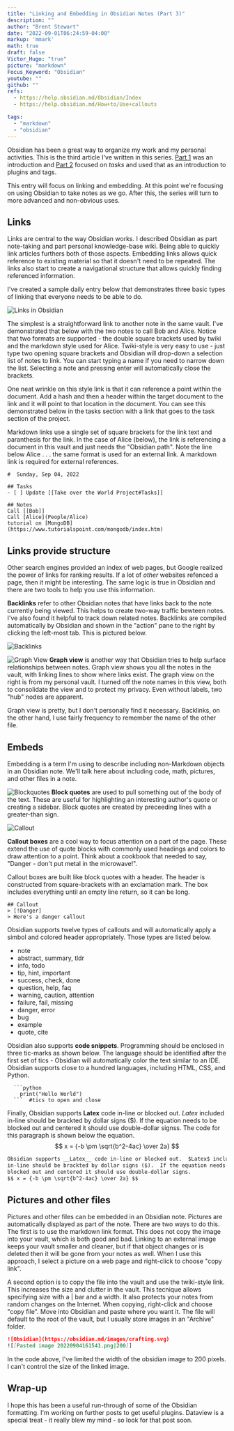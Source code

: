 ```yaml
---
title: "Linking and Embedding in Obsidian Notes (Part 3)"
description: ""
author: "Brent Stewart"
date: "2022-09-01T06:24:59-04:00"
markup: 'mmark'
math: true
draft: false
Victor_Hugo: "true"
picture: "markdown"
Focus_Keyword: "Obsidian"
youtube: ""
github: ""
refs:
  - https://help.obsidian.md/Obsidian/Index
  - https://help.obsidian.md/How+to/Use+callouts

tags:
  - "markdown"
  - "obsidian"
---
```


Obsidian has been a great way to organize my work and my personal activities.  This is the third article I've written in this series.  [Part 1](posts/220829_obsidian_intro) was an introduction and [Part 2](/posts/220831_using_obsidian) focused on _tasks_ and used that as an introduction to plugins and tags.

This entry will focus on linking and embedding.  At this point we're focusing on using Obsidian to take notes as we go.  After this, the series will turn to more advanced and non-obvious uses.

## Links
Links are central to the way Obsidian works.  I described Obsidian as part note-taking and part personal knowledge-base wiki.  Being able to quickly link articles furthers both of those aspects.  Embedding links allows quick reference to existing material so that it doesn't need to be repeated.  The links also start to create a navigational structure that allows quickly finding referenced information.

I've created a sample daily entry below that demonstrates three basic types of linking that everyone needs to be able to do.

![Links in Obsidian](/220904_Links.png)

The simplest is a straightforward link to another note in the same vault.  I've demonstrated that below with the two notes to call Bob and Alice.  Notice that two formats are supported - the double square brackets used by twiki and the markdown style used for Alice.  Twiki-style is very easy to use - just type two opening square brackets and Obsidian will drop-down a selection list of notes to link.  You can start typing a name if you need to narrow down the list.  Selecting a note and pressing enter will automatically close the brackets.

One neat wrinkle on this style link is that it can reference a point within the document.  Add a hash and then a header within the target document to the link and it will point to that location in the document.  You can see this demonstrated below in the tasks section with a link that goes to the task section of the project.

Markdown links use a single set of square brackets for the link text and paranthesis for the link.  In the case of Alice (below), the link is referencing a document in this vault and just needs the "Obsidian path".  Note the line below Alice . . . the same format is used for an external link.  A markdown link is required for external references.

```
#  Sunday, Sep 04, 2022

## Tasks
- [ ] Update [[Take over the World Project#Tasks]]

## Notes
Call [[Bob]]
Call [Alice](People/Alice)
tutorial on [MongoDB](https://www.tutorialspoint.com/mongodb/index.htm)
```

## Links provide structure
Other search engines provided an index of web pages, but Google realized the power of links for ranking results.  If a lot of _other_ websites refenced a page, then it might be interesting.  The same logic is true in Obsidian and there are two tools to help you use this information.

__Backlinks__ refer to other Obsidian notes that have links back to the note currently being viewed.  This helps to create two-way traffic bewteen notes.  I've also found it helpful to track down related notes.  Backlinks are compiled automatically by Obsidian and shown in the "action" pane to the right by clicking the left-most tab.  This is pictured below.

![Backlinks](/220904_Backlinks.png)

![Graph View](/220904_Graphview.png#floatright)
__Graph view__ is another way that Obsidian tries to help surface relationships between notes.  Graph view shows you all the notes in the vault, with linking lines to show where links exist.  The graph view on the right is from my personal vault.  I turned off the note names in this view, both to consolidate the view and to protect my privacy.  Even without labels, two "hub" nodes are apparent.

Graph view is pretty, but I don't personally find it necessary.  Backlinks, on the other hand, I use fairly frequency to remember the name of the other file.

## Embeds
Embedding is a term I'm using to describe including non-Markdown objects in an Obsidian note.  We'll talk here about including code, math, pictures, and other files in a note.

![Blockquotes](/220904_Obsidian_Blockquote.png#floatleft)
__Block quotes__ are used to pull something out of the body of the text.  These are useful for highlighting an interesting author's quote or creating a sidebar.  Block quotes are created by preceeding lines with a greater-than sign.

![Callout](/220904_Obsidian_callout.png#floatsmallright)

__Callout boxes__ are a cool way to focus attention on a part of the page.  These extend the use of quote blocks with commonly used headings and colors to draw attention to a point.  Think about a cookbook that needed to say, "Danger - don't put metal in the microwave!".

Callout boxes are built like block quotes with a header. The header is constructed from square-brackets with an exclamation mark.  The box includes everything until an empty line return, so it can be long.

```
## Callout
> [!Danger]
> Here's a danger callout
```

Obsidian supports twelve types of callouts and will automatically apply a simbol and colored header appropriately.  Those types are listed below.
-   note
-   abstract, summary, tldr
-   info, todo
-   tip, hint, important
-   success, check, done
-   question, help, faq
-   warning, caution, attention
-   failure, fail, missing
-   danger, error
-   bug
-   example
-   quote, cite

Obsidian also supports __code snippets__.  Programming should be enclosed in three tic-marks as shown below.  The language should be identified after the first set of tics - Obsidian will automatically color the text similar to an IDE.  Obsidian supports close to a hundred languages, including HTML, CSS, and Python.

```
  ```python
	print("Hello World")
  ```  #tics to open and close
```

Finally, Obsidian supports __Latex__ code in-line or blocked out.  $Latex$ included in-line should be brackted by dollar signs ($).  If the equation needs to be blocked out and centered it should use double-dollar signss.  The code for this paragraph is shown below the equation.
$$ x = {-b \pm \sqrt{b^2-4ac} \over 2a} $$

```markdown
Obsidian supports __Latex__ code in-line or blocked out.  $Latex$ included 
in-line should be brackted by dollar signs ($).  If the equation needs to be 
blocked out and centered it should use double-dollar signs.
$$ x = {-b \pm \sqrt{b^2-4ac} \over 2a} $$
```

## Pictures and other files

Pictures and other files can be embedded in an Obsidian note.  Pictures are automatically displayed as part of the note.  There are two ways to do this.  The first is to use the markdown link format.  This does not copy the image into your vault, which is both good and bad.  Linking to an external image keeps your vault smaller and cleaner, but if that object changes or is deleted then it will be gone from your notes as well.  When I use this approach, I select a picture on a web page and right-click to choose "copy link".

A second option is to copy the file into the vault and use the twiki-style link.  This increases the size and clutter in the vault.  This tecnique allows specifying size with a | bar and a width.  It also protects your notes from random changes on the Internet.  When copying, right-click and choose "copy file".  Move into Obsidian and paste where you want it.  The file will default to the root of the vault, but I usually store images in an "Archive" folder.   

```markdown
![Obsidian](https://obsidian.md/images/crafting.svg)
![[Pasted image 20220904161541.png|200]]
```

In the code above, I've limited the width of the obsidian image to 200 pixels.  I can't control the size of the linked image.

## Wrap-up
I hope this has been a useful run-through of some of the Obsidian formatting.  I'm working on further posts to get useful plugins.  Dataview is a special treat - it really blew my mind - so look for that post soon.